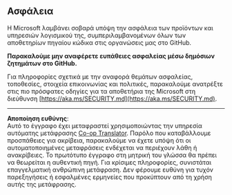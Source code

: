 <!--
CO_OP_TRANSLATOR_METADATA:
{
  "original_hash": "7229f7490ea61a04330b79651ac4d37e",
  "translation_date": "2025-09-09T21:17:52+00:00",
  "source_file": "SECURITY.md",
  "language_code": "el"
}
-->
## Ασφάλεια

Η Microsoft λαμβάνει σοβαρά υπόψη την ασφάλεια των προϊόντων και υπηρεσιών λογισμικού της, συμπεριλαμβανομένων όλων των αποθετηρίων πηγαίου κώδικα στις οργανώσεις μας στο GitHub.

**Παρακαλούμε μην αναφέρετε ευπάθειες ασφαλείας μέσω δημόσιων ζητημάτων στο GitHub.**

Για πληροφορίες σχετικά με την αναφορά θεμάτων ασφαλείας, τοποθεσίες, στοιχεία επικοινωνίας και πολιτικές, παρακαλούμε ανατρέξτε στις πιο πρόσφατες οδηγίες για τα αποθετήρια της Microsoft στη διεύθυνση [https://aka.ms/SECURITY.md](https://aka.ms/SECURITY.md).

---

**Αποποίηση ευθύνης**:  
Αυτό το έγγραφο έχει μεταφραστεί χρησιμοποιώντας την υπηρεσία αυτόματης μετάφρασης [Co-op Translator](https://github.com/Azure/co-op-translator). Παρόλο που καταβάλλουμε προσπάθειες για ακρίβεια, παρακαλούμε να έχετε υπόψη ότι οι αυτοματοποιημένες μεταφράσεις ενδέχεται να περιέχουν λάθη ή ανακρίβειες. Το πρωτότυπο έγγραφο στη μητρική του γλώσσα θα πρέπει να θεωρείται η αυθεντική πηγή. Για κρίσιμες πληροφορίες, συνιστάται επαγγελματική ανθρώπινη μετάφραση. Δεν φέρουμε ευθύνη για τυχόν παρεξηγήσεις ή εσφαλμένες ερμηνείες που προκύπτουν από τη χρήση αυτής της μετάφρασης.